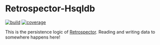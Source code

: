 # Retrospector-Hsqldb
[![build](https://img.shields.io/travis/NonlinearFruit/Retrospector-Hsqldb.svg)](https://travis-ci.org/NonlinearFruit/Retrospector-Hsqldb)
[![coverage](https://img.shields.io/codecov/c/gh/NonlinearFruit/Retrospector-Hsqldb.svg)](https://codecov.io/gh/NonlinearFruit/Retrospector-Hsqldb)

This is the persistence logic of [Retrospector](https://github.com/NonlinearFruit/Retrospector). Reading and writing data to somewhere happens here!
